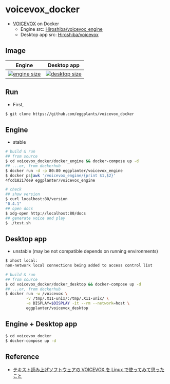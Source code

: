 # voicevox_docker

- [VOICEVOX](https://voicevox.hiroshiba.jp/) on Docker
  - Engine src: [Hiroshiba/voicevox_engine](https://github.com/Hiroshiba/voicevox_engine)
  - Desktop app src: [Hiroshiba/voicevox](https://github.com/Hiroshiba/voicevox)

## Image

| Engine                                                                                | Desktop app                                                                             |
| ------------------------------------------------------------------------------------- | --------------------------------------------------------------------------------------- |
| [![engine size]](https://hub.docker.com/repository/docker/eggplanter/voicevox_engine) | [![desktop size]](https://hub.docker.com/repository/docker/eggplanter/voicevox_desktop) |

## Run

- First,

```bash
$ git clone https://github.com/eggplants/voicevox_docker
```

## Engine

- stable

```bash
# build & run
## from source
$ cd voicevox_docker/docker_engine && docker-compose up -d
## ...or, from dockerhub
$ docker run -d -p 80:80 eggplanter/voicevox_engine
$ docker ps|awk '/voicevox_engine/{print $1,$2}'
4fcd18217de9 eggplanter/voicevox_engine

# check
## show version
$ curl localhost:80/version
"0.4.1"
## open docs
$ xdg-open http://localhost:80/docs
## generate voice and play
$ ./test.sh
```

## Desktop app

- unstable (may be not compatible depends on running environments)

```bash
$ xhost local:
non-network local connections being added to access control list

# build & run
## from source
$ cd voicevox_docker/docker_desktop && docker-compose up -d
## ...or, from dockerhub
$ docker run -w /voicevox \
         -v /tmp/.X11-unix/:/tmp/.X11-unix/ \
         -e DISPLAY=$DISPLAY -it --rm --network=host \
         eggplanter/voicevox_desktop
```

## Engine + Desktop app

```bash
$ cd voicevox_docker
$ docker-compose up -d
```

## Reference

- [テキスト読み上げソフトウェアの VOICEVOX を Linux で使ってみて思ったこと](https://zenn.dev/tantan_tanuki/articles/78428a29aab2d2)

[engine size]: https://img.shields.io/docker/image-size/eggplanter/voicevox_engine
[desktop size]: https://img.shields.io/docker/image-size/eggplanter/voicevox_desktop
